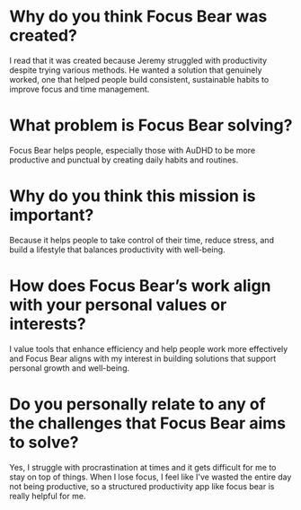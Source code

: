 # Why do you think Focus Bear was created?

I read that it was created because Jeremy struggled with productivity despite trying various methods. He wanted a solution that genuinely worked, one that helped people build consistent, sustainable habits to improve focus and time management.

# What problem is Focus Bear solving?

Focus Bear helps people, especially those with AuDHD to be more productive and punctual by creating daily habits and routines.

# Why do you think this mission is important?

Because it helps people to take control of their time, reduce stress, and build a lifestyle that balances productivity with well-being.

# How does Focus Bear’s work align with your personal values or interests?

I value tools that enhance efficiency and help people work more effectively and Focus Bear aligns with my interest in building solutions that support personal growth and well-being.

# Do you personally relate to any of the challenges that Focus Bear aims to solve?

Yes, I struggle with procrastination at times and it gets difficult for me to stay on top of things. When I lose focus, I feel like I've wasted the entire day not being productive, so a structured productivity app like focus bear is really helpful for me.
